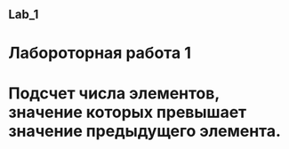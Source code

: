 ## Lab_1
# Лабороторная работа 1
# Подсчет числа элементов, значение которых превышает значение предыдущего элемента.
